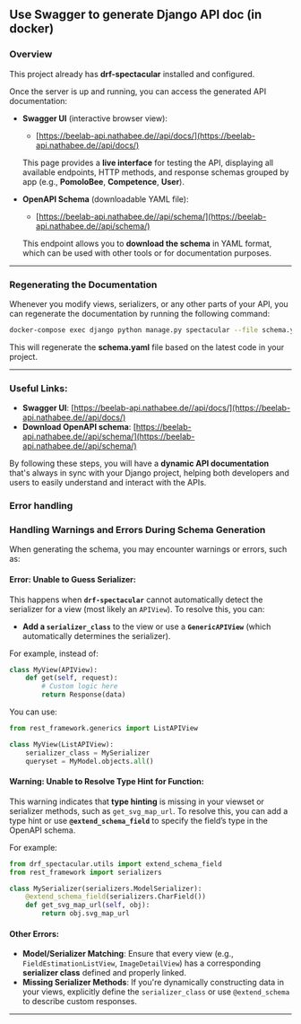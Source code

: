 ## Use Swagger to generate Django API doc (in docker)




### Overview

This project already has **drf-spectacular** installed and configured.

Once the server is up and running, you can access the generated API documentation:

   * **Swagger UI** (interactive browser view):

     * [https://beelab-api.nathabee.de//api/docs/](https://beelab-api.nathabee.de//api/docs/)

     This page provides a **live interface** for testing the API, displaying all available endpoints, HTTP methods, and response schemas grouped by app (e.g., **PomoloBee**, **Competence**, **User**).

   * **OpenAPI Schema** (downloadable YAML file):

     * [https://beelab-api.nathabee.de//api/schema/](https://beelab-api.nathabee.de//api/schema/)

     This endpoint allows you to **download the schema** in YAML format, which can be used with other tools or for documentation purposes.

---

 
### **Regenerating the Documentation**

Whenever you modify views, serializers, or any other parts of your API, you can regenerate the documentation by running the following command:

```bash
docker-compose exec django python manage.py spectacular --file schema.yaml
```

This will regenerate the **schema.yaml** file based on the latest code in your project.

---

### **Useful Links**:

* **Swagger UI**: [https://beelab-api.nathabee.de//api/docs/](https://beelab-api.nathabee.de//api/docs/)
* **Download OpenAPI schema**: [https://beelab-api.nathabee.de//api/schema/](https://beelab-api.nathabee.de//api/schema/)

By following these steps, you will have a **dynamic API documentation** that's always in sync with your Django project, helping both developers and users to easily understand and interact with the APIs.


### Error handling 


### **Handling Warnings and Errors During Schema Generation**

When generating the schema, you may encounter warnings or errors, such as:

#### **Error: Unable to Guess Serializer**:

This happens when **`drf-spectacular`** cannot automatically detect the serializer for a view (most likely an `APIView`). To resolve this, you can:

* **Add a `serializer_class`** to the view or use a **`GenericAPIView`** (which automatically determines the serializer).

For example, instead of:

```python
class MyView(APIView):
    def get(self, request):
        # Custom logic here
        return Response(data)
```

You can use:

```python
from rest_framework.generics import ListAPIView

class MyView(ListAPIView):
    serializer_class = MySerializer
    queryset = MyModel.objects.all()
```

#### **Warning: Unable to Resolve Type Hint for Function**:

This warning indicates that **type hinting** is missing in your viewset or serializer methods, such as `get_svg_map_url`. To resolve this, you can add a type hint or use **`@extend_schema_field`** to specify the field’s type in the OpenAPI schema.

For example:

```python
from drf_spectacular.utils import extend_schema_field
from rest_framework import serializers

class MySerializer(serializers.ModelSerializer):
    @extend_schema_field(serializers.CharField())
    def get_svg_map_url(self, obj):
        return obj.svg_map_url
```

#### **Other Errors**:

* **Model/Serializer Matching**: Ensure that every view (e.g., `FieldEstimationListView`, `ImageDetailView`) has a corresponding **serializer class** defined and properly linked.
* **Missing Serializer Methods**: If you're dynamically constructing data in your views, explicitly define the `serializer_class` or use `@extend_schema` to describe custom responses.

---